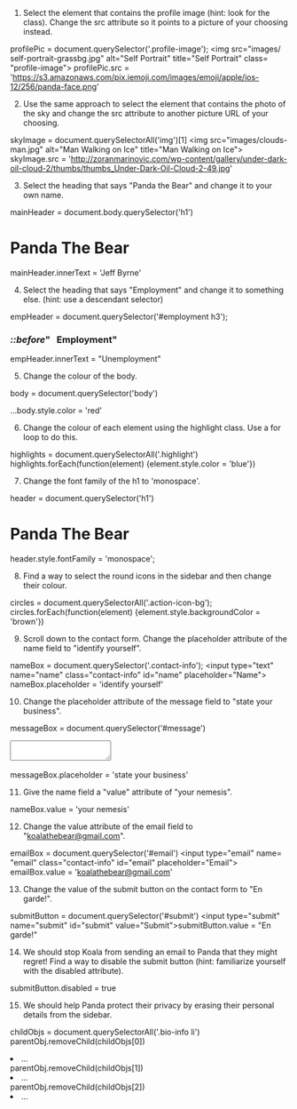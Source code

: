 1. Select the element that contains the profile image (hint: look for the class). Change the src attribute so it points to a picture of your choosing instead.

profilePic = document.querySelector('.profile-image');
<img src=​"images/​self-portrait-grassbg.jpg" alt=​"Self Portrait" title=​"Self Portrait" class=​"profile-image">​
profilePic.src = 'https://s3.amazonaws.com/pix.iemoji.com/images/emoji/apple/ios-12/256/panda-face.png'

2. Use the same approach to select the element that contains the photo of the sky and change the src attribute to another picture URL of your choosing.

skyImage = document.querySelectorAll('img')[1]
<img src=​"images/​clouds-man.jpg" alt=​"Man Walking on Ice" title=​"Man Walking on Ice">​
skyImage.src = 'http://zoranmarinovic.com/wp-content/gallery/under-dark-oil-cloud-2/thumbs/thumbs_Under-Dark-Oil-Cloud-2-49.jpg'

3. Select the heading that says "Panda the Bear" and change it to your own name.

mainHeader = document.body.querySelector('h1')
<h1 class=​"highlight">​Panda The Bear​</h1>​
mainHeader.innerText = 'Jeff Byrne'

4. Select the heading that says "Employment" and change it to something else. (hint: use a descendant selector)

empHeader = document.querySelector('#employment h3');
<h3 class=​"info-title">​<i class=​"icon-suitcase">​::before​</i>​" &nbsp; Employment"</h3>​
empHeader.innerText = "Unemployment"

5. Change the colour of the body.

body = document.querySelector('body')
<body>​…​</body>​
body.style.color = 'red'

6. Change the colour of each element using the highlight class. Use a for loop to do this.

highlights = document.querySelectorAll('.highlight')
highlights.forEach(function(element) {element.style.color = 'blue'})

7. Change the font family of the h1 to 'monospace'.

header = document.querySelector('h1')
<h1 class=​"highlight" style=​"color:​ blue;​">​Panda The Bear​</h1>​
header.style.fontFamily = 'monospace';

8. Find a way to select the round icons in the sidebar and then change their colour.

circles = document.querySelectorAll('.action-icon-bg');
circles.forEach(function(element) {element.style.backgroundColor = 'brown'})

9. Scroll down to the contact form. Change the placeholder attribute of the name field to "identify yourself".

nameBox = document.querySelector('.contact-info');
<input type=​"text" name=​"name" class=​"contact-info" id=​"name" placeholder=​"Name">​
nameBox.placeholder = 'identify yourself'

10. Change the placeholder attribute of the message field to "state your business".

messageBox = document.querySelector('#message')
<textarea name=​"message" id=​"message" placeholder=​"Message">​</textarea>​
messageBox.placeholder = 'state your business'

11. Give the name field a "value" attribute of "your nemesis".

nameBox.value = 'your nemesis'

12. Change the value attribute of the email field to "koalathebear@gmail.com".

emailBox = document.querySelector('#email')
<input type=​"email" name=​"email" class=​"contact-info" id=​"email" placeholder=​"Email">​
emailBox.value = 'koalathebear@gmail.com'

13. Change the value of the submit button on the contact form to "En garde!".

submitButton = document.querySelector('#submit')
<input type=​"submit" name=​"submit" id=​"submit" value=​"Submit">​
submitButton.value = "En garde!"

14. We should stop Koala from sending an email to Panda that they might regret! Find a way to disable the submit button (hint: familiarize yourself with the disabled attribute).

submitButton.disabled = true

15. We should help Panda protect their privacy by erasing their personal details from the sidebar.

childObjs = document.querySelectorAll('.bio-info li')
parentObj.removeChild(childObjs[0])
<li class=​"bio-info-item">​…​</li>​
parentObj.removeChild(childObjs[1])
<li class=​"bio-info-item">​…​</li>​
parentObj.removeChild(childObjs[2])
<li class=​"bio-info-item">​…​</li>​
